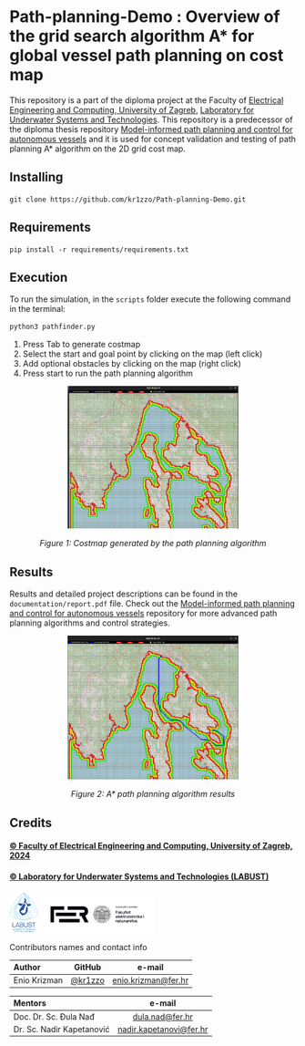 # Path-planning-Demo : Overview of the grid search algorithm A* for global vessel path planning on cost map

This repository is a part of the diploma project at the Faculty of [Electrical Engineering and Computing, University of Zagreb](https://www.fer.unizg.hr/), [Laboratory for Underwater Systems and Technologies](https://labust.fer.hr/). This repository is a predecessor of the diploma thesis repository [Model-informed path planning and control for autonomous vessels](https://github.com/kr1zzo/Model-Informed-Path-Planning) and it is used for concept validation and testing of path planning A* algorithm on the 2D grid cost map.

## Installing
```terminal
git clone https://github.com/kr1zzo/Path-planning-Demo.git
```

## Requirements

```terminal
pip install -r requirements/requirements.txt
```

## Execution

To run the simulation, in the `scripts` folder execute the following command in the terminal:

```bash
python3 pathfinder.py
```

1. Press Tab to generate costmap
2. Select the start and goal point by clicking on the map (left click)
3. Add optional obstacles by clicking on the map (right click)
4. Press start to run the path planning algorithm

<p align="center">
<img src="assets/costmap.png" alt="drawing" width="300"/>
</p>
<p align="center">
<em>
Figure 1: Costmap generated by the path planning algorithm
</em>

## Results

Results and detailed project descriptions can be found in the `documentation/report.pdf` file. 
Check out the [Model-informed path planning and control for autonomous vessels](https://github.com/kr1zzo/Model-Informed-Path-Planning) repository for more advanced path planning algorithms and control strategies.

<p align="center">
<img src="assets/example_astar.png" alt="drawing" width="300"/>
</p>
<p align="center">
<em>
Figure 2: A* path planning algorithm results
</em>


## Credits

#### [&copy; Faculty of Electrical Engineering and Computing, University of Zagreb, 2024](https://www.fer.unizg.hr/)

#### [&copy; Laboratory for Underwater Systems and Technologies (LABUST)](https://labust.fer.hr/)

<img src="assets/labust_logo.png" alt="drawing" width="50"/>
<img src="assets/FER_logo_3.png" alt="drawing" width="200"/>

&NewLine;

Contributors names and contact info

Author|GitHub | e-mail
| :--- | :---: | :---:
Enio Krizman  | [@kr1zzo](https://github.com/kr1zzo) | enio.krizman@fer.hr

Mentors | e-mail
| :--- | :---: 
Doc. Dr. Sc. Đula Nađ  | dula.nad@fer.hr
Dr. Sc. Nadir Kapetanović  | nadir.kapetanovi@fer.hr
